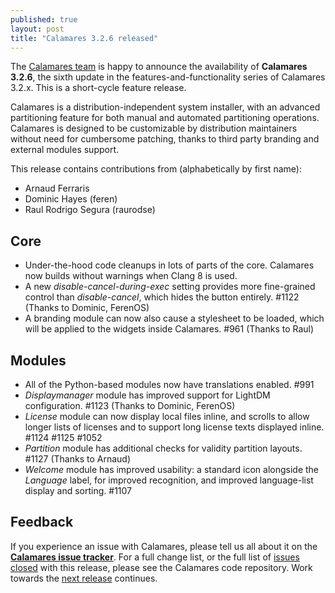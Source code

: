 ```yaml
---
published: true
layout: post
title: "Calamares 3.2.6 released"
---
```

The [Calamares team](https://calamares.io/team/) is happy to announce the
availability of **Calamares 3.2.6**, the sixth update in
the features-and-functionality series of Calamares 3.2.x.
This is a short-cycle feature release.

Calamares is a distribution-independent system installer, with an advanced
partitioning feature for both manual and automated partitioning operations.
Calamares is designed to be customizable by distribution maintainers without
need for cumbersome patching, thanks to third party branding and external
modules support.

<!--more-->
This release contains contributions from (alphabetically by first name):
 - Arnaud Ferraris
 - Dominic Hayes (feren)
 - Raul Rodrigo Segura (raurodse)

## Core ##

 * Under-the-hood code cleanups in lots of parts of the core. Calamares now
   builds without warnings when Clang 8 is used.
 * A new *disable-cancel-during-exec* setting provides more fine-grained
   control than *disable-cancel*, which hides the button entirely.
   #1122 (Thanks to Dominic, FerenOS)
 * A branding module can now also cause a stylesheet to be loaded, which
   will be applied to the widgets inside Calamares. #961 (Thanks to Raul)

## Modules ##

 * All of the Python-based modules now have translations enabled. #991
 * *Displaymanager* module has improved support for LightDM configuration.
   #1123 (Thanks to Dominic, FerenOS)
 * *License* module can now display local files inline, and scrolls to
   allow longer lists of licenses and to support long license texts
   displayed inline. #1124 #1125 #1052
 * *Partition* module has additional checks for validity partition layouts.
   #1127 (Thanks to Arnaud)
 * *Welcome* module has improved usability: a standard icon
   alongside the *Language* label, for improved recognition,
   and improved language-list display and sorting. #1107

## Feedback ##

If you experience an issue with Calamares, please tell us all about it
on the [**Calamares issue tracker**][1]. For a full change list, or
the full list of [issues closed][2] with this release, please see the
Calamares code repository. Work towards the [next release][3] continues.

[1]: https://github.com/calamares/calamares/issues
[2]: https://github.com/calamares/calamares/issues?q=milestone%3Av3.2.6
[3]: https://github.com/calamares/calamares/milestone/51
